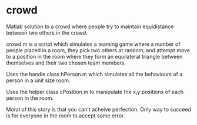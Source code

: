 # crowd
Matlab solution to a crowd where people try to maintain equidistance between two others in the crowd.

crowd.m is a script which simulates a teaming game where a number of people placed in a room, they pick two others at random, and attempt move to a position in the room where they form an equilateral triangle between themselves and their two chosen team members.

Uses the handle class hPerson.m which simulates all the behaviours of a person in a unit size room.

Uses the helper class cPosition.m to manipulate the x,y positions of each person in the room.

Moral of this story is that you can't acheive perfection. Only way to succeed is for everyone in the room to accept some error.
